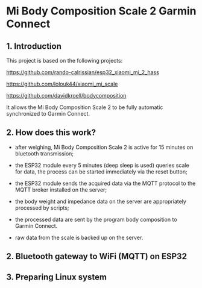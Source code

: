 # Mi Body Composition Scale 2 Garmin Connect

## 1. Introduction

This project is based on the following projects:

https://github.com/rando-calrissian/esp32_xiaomi_mi_2_hass

https://github.com/lolouk44/xiaomi_mi_scale

https://github.com/davidkroell/bodycomposition

It allows the Mi Body Composition Scale 2 to be fully automatic synchronized to Garmin Connect.

## 2. How does this work?

 - after weighing, Mi Body Composition Scale 2 is active for 15 minutes on bluetooth transmission;

 - the ESP32 module every 5 minutes (deep sleep is used) queries scale for data, the process can be started immediately via the reset button;

 - the ESP32 module sends the acquired data via the MQTT protocol to the MQTT broker installed on the server;

 - the body weight and impedance data on the server are appropriately processed by scripts;

 - the processed data are sent by the program body composition to Garmin Connect.

 - raw data from the scale is backed up on the server.

## 2. Bluetooth gateway to WiFi (MQTT) on ESP32

## 3. Preparing Linux system

